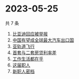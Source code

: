 # 2023-05-25

共 7 条

<!-- BEGIN ZHIHUSEARCH -->
<!-- 最后更新时间 Thu May 25 2023 20:23:20 GMT+0800 (China Standard Time) -->
1. [比亚迪回应被举报](https://www.zhihu.com/search?q=比亚迪回应被举报)
1. [中国有望成全球最大汽车出口国](https://www.zhihu.com/search?q=中国有望成全球最大汽车出口国)
1. [亚轨道飞行](https://www.zhihu.com/search?q=亚轨道飞行)
1. [首套与二套房贷利率差](https://www.zhihu.com/search?q=首套与二套房贷利率差)
1. [工作生活都在乎 ](https://www.zhihu.com/search?q=工作生活都在乎%20)
1. [这届职人 ](https://www.zhihu.com/search?q=这届职人%20)
1. [新职人密档](https://www.zhihu.com/search?q=新职人密档)
<!-- END ZHIHUSEARCH -->
